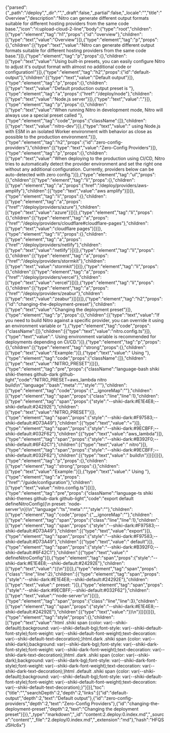 {"parsed":{"_path":"/deploy","_dir":"","_draft":false,"_partial":false,"_locale":"","title":"Overview","description":"Nitro can generate different output formats suitable for different hosting providers from the same code base.","icon":"ri:upload-cloud-2-line","body":{"type":"root","children":[{"type":"element","tag":"h1","props":{"id":"overview"},"children":[{"type":"text","value":"Overview"}]},{"type":"element","tag":"p","props":{},"children":[{"type":"text","value":"Nitro can generate different output formats suitable for different hosting providers from the same code base."}]},{"type":"element","tag":"p","props":{},"children":[{"type":"text","value":"Using built-in presets, you can easily configure Nitro to adjust it's output format with almost no additional code or configuration!"}]},{"type":"element","tag":"h2","props":{"id":"default-output"},"children":[{"type":"text","value":"Default output"}]},{"type":"element","tag":"p","props":{},"children":[{"type":"text","value":"Default production output preset is "},{"type":"element","tag":"a","props":{"href":"/deploy/node"},"children":[{"type":"text","value":"Node.js server"}]},{"type":"text","value":"."}]},{"type":"element","tag":"p","props":{},"children":[{"type":"text","value":"When running Nitro in development mode, Nitro will always use a special preset called "},{"type":"element","tag":"code","props":{"className":[]},"children":[{"type":"text","value":"nitro-dev"}]},{"type":"text","value":" using Node.js with ESM in an isolated Worker environment with behavior as close as possible to the production environment."}]},{"type":"element","tag":"h2","props":{"id":"zero-config-providers"},"children":[{"type":"text","value":"Zero-Config Providers"}]},{"type":"element","tag":"p","props":{},"children":[{"type":"text","value":"When deploying to the production using CI/CD, Nitro tries to automatically detect the provider environment and set the right one without any additional configuration. Currently, providers below can be auto-detected with zero config."}]},{"type":"element","tag":"ul","props":{},"children":[{"type":"element","tag":"li","props":{},"children":[{"type":"element","tag":"a","props":{"href":"/deploy/providers/aws-amplify"},"children":[{"type":"text","value":"aws amplify"}]}]},{"type":"element","tag":"li","props":{},"children":[{"type":"element","tag":"a","props":{"href":"/deploy/providers/azure"},"children":[{"type":"text","value":"azure"}]}]},{"type":"element","tag":"li","props":{},"children":[{"type":"element","tag":"a","props":{"href":"/deploy/providers/cloudflare#cloudflare-pages"},"children":[{"type":"text","value":"cloudflare pages"}]}]},{"type":"element","tag":"li","props":{},"children":[{"type":"element","tag":"a","props":{"href":"/deploy/providers/netlify"},"children":[{"type":"text","value":"netlify"}]}]},{"type":"element","tag":"li","props":{},"children":[{"type":"element","tag":"a","props":{"href":"/deploy/providers/stormkit"},"children":[{"type":"text","value":"stormkit"}]}]},{"type":"element","tag":"li","props":{},"children":[{"type":"element","tag":"a","props":{"href":"/deploy/providers/vercel"},"children":[{"type":"text","value":"vercel"}]}]},{"type":"element","tag":"li","props":{},"children":[{"type":"element","tag":"a","props":{"href":"/deploy/providers/zeabur"},"children":[{"type":"text","value":"zeabur"}]}]}]},{"type":"element","tag":"h2","props":{"id":"changing-the-deployment-preset"},"children":[{"type":"text","value":"Changing the deployment preset"}]},{"type":"element","tag":"p","props":{},"children":[{"type":"text","value":"If you need to build Nitro against a specific provider, you can override it using an environment variable or "},{"type":"element","tag":"code","props":{"className":[]},"children":[{"type":"text","value":"nitro.config.ts"}]},{"type":"text","value":". Using environment variable is recommended for deployments depending on CI/CD."}]},{"type":"element","tag":"p","props":{},"children":[{"type":"element","tag":"strong","props":{},"children":[{"type":"text","value":"Example:"}]},{"type":"text","value":" Using "},{"type":"element","tag":"code","props":{"className":[]},"children":[{"type":"text","value":"NITRO_PRESET"}]}]},{"type":"element","tag":"pre","props":{"className":"language-bash shiki shiki-themes github-dark github-light","code":"NITRO_PRESET=aws_lambda nitro build\n","language":"bash","meta":"","style":""},"children":[{"type":"element","tag":"code","props":{"__ignoreMap":""},"children":[{"type":"element","tag":"span","props":{"class":"line","line":1},"children":[{"type":"element","tag":"span","props":{"style":"--shiki-dark:#E1E4E8;--shiki-default:#24292E"},"children":[{"type":"text","value":"NITRO_PRESET"}]},{"type":"element","tag":"span","props":{"style":"--shiki-dark:#F97583;--shiki-default:#D73A49"},"children":[{"type":"text","value":"="}]},{"type":"element","tag":"span","props":{"style":"--shiki-dark:#9ECBFF;--shiki-default:#032F62"},"children":[{"type":"text","value":"aws_lambda"}]},{"type":"element","tag":"span","props":{"style":"--shiki-dark:#B392F0;--shiki-default:#6F42C1"},"children":[{"type":"text","value":" nitro"}]},{"type":"element","tag":"span","props":{"style":"--shiki-dark:#9ECBFF;--shiki-default:#032F62"},"children":[{"type":"text","value":" build\n"}]}]}]}]},{"type":"element","tag":"p","props":{},"children":[{"type":"element","tag":"strong","props":{},"children":[{"type":"text","value":"Example:"}]},{"type":"text","value":" Using "},{"type":"element","tag":"a","props":{"href":"/guide/configuration"},"children":[{"type":"text","value":"nitro.config.ts"}]}]},{"type":"element","tag":"pre","props":{"className":"language-ts shiki shiki-themes github-dark github-light","code":"export default defineNitroConfig({\n  preset: 'node-server'\n})\n","language":"ts","meta":"","style":""},"children":[{"type":"element","tag":"code","props":{"__ignoreMap":""},"children":[{"type":"element","tag":"span","props":{"class":"line","line":1},"children":[{"type":"element","tag":"span","props":{"style":"--shiki-dark:#F97583;--shiki-default:#D73A49"},"children":[{"type":"text","value":"export"}]},{"type":"element","tag":"span","props":{"style":"--shiki-dark:#F97583;--shiki-default:#D73A49"},"children":[{"type":"text","value":" default"}]},{"type":"element","tag":"span","props":{"style":"--shiki-dark:#B392F0;--shiki-default:#6F42C1"},"children":[{"type":"text","value":" defineNitroConfig"}]},{"type":"element","tag":"span","props":{"style":"--shiki-dark:#E1E4E8;--shiki-default:#24292E"},"children":[{"type":"text","value":"({\n"}]}]},{"type":"element","tag":"span","props":{"class":"line","line":2},"children":[{"type":"element","tag":"span","props":{"style":"--shiki-dark:#E1E4E8;--shiki-default:#24292E"},"children":[{"type":"text","value":"  preset: "}]},{"type":"element","tag":"span","props":{"style":"--shiki-dark:#9ECBFF;--shiki-default:#032F62"},"children":[{"type":"text","value":"'node-server'\n"}]}]},{"type":"element","tag":"span","props":{"class":"line","line":3},"children":[{"type":"element","tag":"span","props":{"style":"--shiki-dark:#E1E4E8;--shiki-default:#24292E"},"children":[{"type":"text","value":"})\n"}]}]}]}]},{"type":"element","tag":"style","props":{},"children":[{"type":"text","value":"html .shiki span {color: var(--shiki-default);background: var(--shiki-default-bg);font-style: var(--shiki-default-font-style);font-weight: var(--shiki-default-font-weight);text-decoration: var(--shiki-default-text-decoration);}html.dark .shiki span {color: var(--shiki-dark);background: var(--shiki-dark-bg);font-style: var(--shiki-dark-font-style);font-weight: var(--shiki-dark-font-weight);text-decoration: var(--shiki-dark-text-decoration);}html .dark .shiki span {color: var(--shiki-dark);background: var(--shiki-dark-bg);font-style: var(--shiki-dark-font-style);font-weight: var(--shiki-dark-font-weight);text-decoration: var(--shiki-dark-text-decoration);}html .default .shiki span {color: var(--shiki-default);background: var(--shiki-default-bg);font-style: var(--shiki-default-font-style);font-weight: var(--shiki-default-font-weight);text-decoration: var(--shiki-default-text-decoration);}"}]}],"toc":{"title":"","searchDepth":2,"depth":2,"links":[{"id":"default-output","depth":2,"text":"Default output"},{"id":"zero-config-providers","depth":2,"text":"Zero-Config Providers"},{"id":"changing-the-deployment-preset","depth":2,"text":"Changing the deployment preset"}]}},"_type":"markdown","_id":"content:2.deploy:0.index.md","_source":"content","_file":"2.deploy/0.index.md","_extension":"md"},"hash":"HFQSJ5Hc6x"}